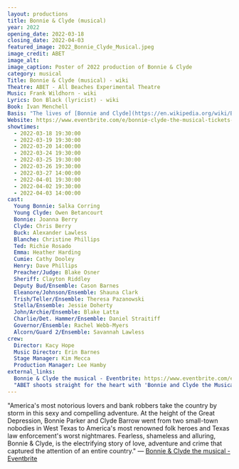```yaml
---
layout: productions
title: Bonnie & Clyde (musical)
year: 2022
opening_date: 2022-03-18
closing_date: 2022-04-03
featured_image: 2022_Bonnie_Clyde_Musical.jpeg
image_credit: ABET
image_alt:
image_caption: Poster of 2022 production of Bonnie & Clyde
category: musical
Title: Bonnie & Clyde (musical) - wiki
Theatre: ABET - All Beaches Experimental Theatre
Music: Frank Wildhorn - wiki
Lyrics: Don Black (lyricist) - wiki
Book: Ivan Menchell
Basis: "The lives of [Bonnie and Clyde](https://en.wikipedia.org/wiki/Bonnie_and_Clyde)"
Website: https://www.eventbrite.com/e/bonnie-clyde-the-musical-tickets-168951437297
showtimes: 
  - 2022-03-18 19:30:00
  - 2022-03-19 19:30:00
  - 2022-03-20 14:00:00
  - 2022-03-24 19:30:00
  - 2022-03-25 19:30:00
  - 2022-03-26 19:30:00
  - 2022-03-27 14:00:00
  - 2022-04-01 19:30:00
  - 2022-04-02 19:30:00
  - 2022-04-03 14:00:00
cast:
  Young Bonnie: Salka Corring
  Young Clyde: Owen Betancourt
  Bonnie: Joanna Berry
  Clyde: Chris Berry
  Buck: Alexander Lawless
  Blanche: Christine Phillips
  Ted: Richie Rosado
  Emma: Heather Harding
  Cumie: Cathy Dooley
  Henry: Dave Phillips
  Preacher/Judge: Blake Osner
  Sheriff: Clayton Riddley
  Deputy Bud/Ensemble: Cason Barnes
  Eleanore/Johnson/Ensemble: Shauna Clark
  Trish/Teller/Ensemble: Theresa Pazanowski
  Stella/Ensemble: Jessie Doherty
  John/Archie/Ensemble: Blake Latta
  Charlie/Det. Hammer/Ensemble: Daniel Straitiff
  Governor/Ensemble: Rachel Webb-Myers
  Alcorn/Guard 2/Ensemble: Savannah Lawless
crew:
  Director: Kacy Hope
  Music Director: Erin Barnes
  Stage Manager: Kim Mecca
  Production Manager: Lee Hamby
external_links:
  Bonnie & Clyde the musical - Eventbrite: https://www.eventbrite.com/e/bonnie-clyde-the-musical-tickets-168951437297
  "ABET shoots straight for the heart with 'Bonnie and Clyde the Musical'": /wiki/media/news/2022_Bonnie_Clyde_Musical_Beaches_Leader.jpeg
---
```

"America's most notorious lovers and bank robbers take the country by storm in this sexy and compelling adventure. At the height of the Great Depression, Bonnie Parker and Clyde Barrow went from two small-town nobodies in West Texas to America's most renowned folk heroes and Texas law enforcement's worst nightmares. Fearless, shameless and alluring, Bonnie & Clyde, is the electrifying story of love, adventure and crime that captured the attention of an entire country." — [Bonnie & Clyde the musical - Eventbrite](https://www.eventbrite.com/e/bonnie-clyde-the-musical-tickets-168951437297)